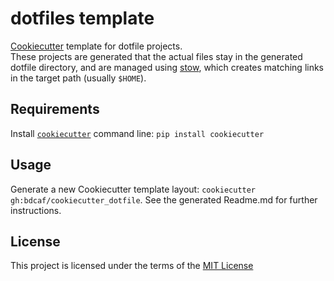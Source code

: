 dotfiles template
===========

[Cookiecutter](https://github.com/audreyr/cookiecutter) template for dotfile projects.  
These projects are generated that the actual files stay in the generated dotfile directory, and are
managed using [stow](https://www.gnu.org/software/stow/), which creates matching links in the target path (usually `$HOME`).

Requirements
------------
Install [`cookiecutter`](https://github.com/audreyr/cookiecutter) command line: `pip install cookiecutter`    

Usage
-----
Generate a new Cookiecutter template layout: `cookiecutter gh:bdcaf/cookiecutter_dotfile`.  See the generated Readme.md for further instructions.    

License
-------
This project is licensed under the terms of the [MIT License](/LICENSE)
